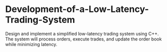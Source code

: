 # Development-of-a-Low-Latency-Trading-System
Design and implement a simplified low-latency trading system using C++. The system will process orders, execute trades, and update the order book while minimizing latency.
